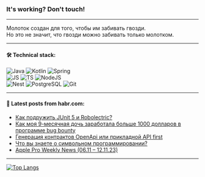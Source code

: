 ### It's working? Don't touch!

---
Молоток создан для того, чтобы им забивать гвозди. <br>
Но это не значит, что гвозди можно забивать только молотком.

---

#### 🛠️ Technical stack:

![Java](https://img.shields.io/badge/Java-informational?logo=Oracle&style=flat&logoColor=white&color=FF4500)
![Kotlin](https://img.shields.io/badge/Kotlin-informational?logo=Kotlin&style=flat&logoColor=white&color=774D97)
![Spring](https://img.shields.io/badge/SpringBoot-informational?logo=SpringBoot&style=flat&logoColor=white&color=6DB33F) <br>
![JS](https://img.shields.io/badge/JS-informational?logo=javaScript&style=flat&logoColor=black&color=F7Df1E)
![TS](https://img.shields.io/badge/TypeScript-informational?logo=typeScript&style=flat&logoColor=black&color=0667A8)
![NodeJS](https://img.shields.io/badge/NodeJS-informational?logo=node.js&style=flat&logoColor=white&color=70A760) <br>
![Nest](https://img.shields.io/badge/NestJS-informational?logo=NestJS&style=flat&logoColor=white&color=E0234E)
![PostgreSQL](https://img.shields.io/badge/PostgreSQL-informational?logo=PostgreSQL&style=flat&logoColor=white&color=DAA520)
![Git](https://img.shields.io/badge/Git-informational?logo=git&style=flat&logoColor=white&color=778899)

___

#### 💬 Latest posts from habr.com:

<!-- BLOG-POST-LIST:START -->
- [Как подружить JUnit 5 и Robolectric?](https://habr.com/ru/companies/alfa/articles/773080/?utm_source=habrahabr&utm_medium=rss&utm_campaign=773080)
- [Как моя 9-месячная дочь заработала больше 1000 долларов в программе bug bounty](https://habr.com/ru/companies/maxilect/articles/773704/?utm_source=habrahabr&utm_medium=rss&utm_campaign=773704)
- [Генерация контрактов OpenApi или прикладной API first](https://habr.com/ru/articles/770528/?utm_source=habrahabr&utm_medium=rss&utm_campaign=770528)
- [Что вы знаете о символьном программировании?](https://habr.com/ru/articles/772984/?utm_source=habrahabr&utm_medium=rss&utm_campaign=772984)
- [Apple Pro Weekly News &lpar;06.11 – 12.11.23&rpar;](https://habr.com/ru/articles/773682/?utm_source=habrahabr&utm_medium=rss&utm_campaign=773682)
<!-- BLOG-POST-LIST:END -->

---
[![Top Langs](https://github-readme-stats-git-master-advtsetting-gmailcom.vercel.app/api/top-langs/?username=zloylis&langs_count=10&hide_title=false&title_color=e6edf3&size_weight=0.5&count_weight=0.5&layout=compact&hide_border=true&theme=dracula)](https://github.com/zloylis)

<!-- ![GitHub stats](https://github-readme-stats-git-master-advtsetting-gmailcom.vercel.app/api?username=zloylis&show_icons=true&hide_border=true&theme=dracula&hide_title=true&include_all_commits=true&count_private=true&hide=contribs&hide_rank=true) -->
